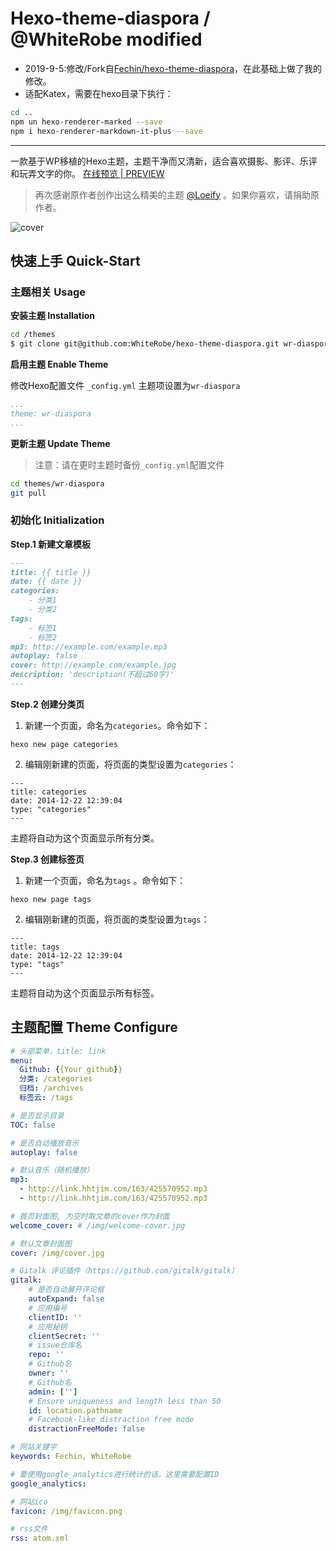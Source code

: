 # Hexo-theme-diaspora / @WhiteRobe modified

- 2019-9-5:修改/Fork自[Fechin/hexo-theme-diaspora](https://github.com/Fechin/hexo-theme-diaspora)，在此基础上做了我的修改。
- 适配Katex，需要在hexo目录下执行：

``` bash
cd ..
npm un hexo-renderer-marked --save
npm i hexo-renderer-markdown-it-plus --save
```

---

一款基于WP移植的Hexo主题，主题干净而又清新，适合喜欢摄影、影评、乐评和玩弄文字的你。 [在线预览 | PREVIEW ](http://fech.in)

> 再次感谢原作者创作出这么精美的主题 [@Loeify](https://github.com/LoeiFy/Diaspora) 。如果你喜欢，请捐助原作者。

![cover](https://fech.in/static/images/Diaspora.jpg)

## 快速上手 Quick-Start

### 主题相关 Usage

**安装主题 Installation**

``` bash
cd /themes
$ git clone git@github.com:WhiteRobe/hexo-theme-diaspora.git wr-diaspora
```


**启用主题 Enable Theme**

修改Hexo配置文件 `_config.yml` 主题项设置为`wr-diaspora`

``` yaml
...
theme: wr-diaspora
...
```

**更新主题 Update Theme**

> 注意：请在更时主题时备份`_config.yml`配置文件

``` bash
cd themes/wr-diaspora
git pull
```

### 初始化 Initialization

**Step.1 新建文章模板**

``` markdown
---
title: {{ title }}
date: {{ date }}
categories: 
    - 分类1
    - 分类2
tags: 
    - 标签1
    - 标签2
mp3: http://example.com/example.mp3
autoplay: false
cover: http://example.com/example.jpg
description: 'description(不超过60字)'
---
```

**Step.2 创建分类页**
1. 新建一个页面，命名为`categories`。命令如下：
```
hexo new page categories
```
2. 编辑刚新建的页面，将页面的类型设置为`categories`：
```
---
title: categories
date: 2014-12-22 12:39:04
type: "categories"
---
```
主题将自动为这个页面显示所有分类。

**Step.3 创建标签页**

1. 新建一个页面，命名为`tags` 。命令如下：
```
hexo new page tags
```
2. 编辑刚新建的页面，将页面的类型设置为`tags`：
```
---
title: tags
date: 2014-12-22 12:39:04
type: "tags"
---
```
主题将自动为这个页面显示所有标签。


## 主题配置 Theme Configure
```yml
# 头部菜单，title: link
menu:
  Github: {{Your github}}
  分类: /categories
  归档: /archives
  标签云: /tags

# 是否显示目录
TOC: false

# 是否自动播放音乐
autoplay: false

# 默认音乐（随机播放）
mp3: 
  - http://link.hhtjim.com/163/425570952.mp3
  - http://link.hhtjim.com/163/425570952.mp3

# 首页封面图, 为空时取文章的cover作为封面
welcome_cover: # /img/welcome-cover.jpg

# 默认文章封面图
cover: /img/cover.jpg

# Gitalk 评论插件（https://github.com/gitalk/gitalk）
gitalk:
    # 是否自动展开评论框
    autoExpand: false
    # 应用编号
    clientID: ''
    # 应用秘钥
    clientSecret: ''
    # issue仓库名
    repo: ''
    # Github名
    owner: ''
    # Github名
    admin: ['']
    # Ensure uniqueness and length less than 50
    id: location.pathname
    # Facebook-like distraction free mode
    distractionFreeMode: false

# 网站关键字
keywords: Fechin, WhiteRobe

# 要使用google_analytics进行统计的话，这里需要配置ID
google_analytics: 

# 网站ico
favicon: /img/favicon.png

# rss文件
rss: atom.xml
```

